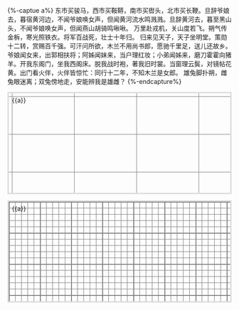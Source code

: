 {%-captue a%}
东市买骏马，西市买鞍鞯，南市买辔头，北市买长鞭。旦辞爷娘去，暮宿黄河边，不闻爷娘唤女声，但闻黄河流水鸣溅溅。旦辞黄河去，暮至黑山头，不闻爷娘唤女声，但闻燕山胡骑鸣啾啾。
万里赴戎机，关山度若飞。朔气传金柝，寒光照铁衣。将军百战死，壮士十年归。
归来见天子，天子坐明堂。策勋十二转，赏赐百千强。可汗问所欲，木兰不用尚书郎，愿驰千里足，送儿还故乡。
爷娘闻女来，出郭相扶将；阿姊闻妹来，当户理红妆；小弟闻姊来，磨刀霍霍向猪羊。开我东阁门，坐我西阁床。脱我战时袍，著我旧时裳。当窗理云鬓，对镜帖花黄。出门看火伴，火伴皆惊忙：同行十二年，不知木兰是女郎。
雄兔脚扑朔，雌兔眼迷离；双兔傍地走，安能辨我是雄雌？
{%-endcapture%}
<div class='t1' style=
"--c:Gray;">

<div class='t2' style=
"
height:15em;border:gainsboro solid;margin-bottom:1em;padding:.5em;
background-position:.5em .5em;
background-size: 10em 5lh;
background-image:
	linear-gradient(to right, var(--c) 1px, transparent 1px),
	linear-gradient(to bottom, var(--c) 1px, transparent 1px);
">{{a}}</div>

<div class='t3' style=
"
height:15em;border:gainsboro solid;margin-bottom:.5em;padding:.5em;
background-position:.5em .5em;
--s: 5em; /* control the size */
--_g: #0000 90deg,Gray 0;
background: 
	conic-gradient(from 90deg at 2px 2px,var(--_g)) 0 0/var(--s) var(--s),
	conic-gradient(from 90deg at 1px 1px,var(--_g)) 0 0/calc(var(--s)/5) calc(var(--s)/5)
">{{a}}</div>
